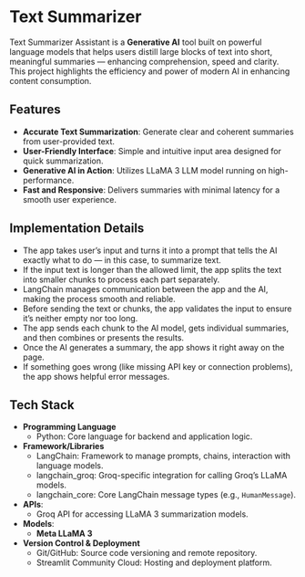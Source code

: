 # Text Summarizer

Text Summarizer Assistant is a **Generative AI** tool built on powerful language models that helps users distill large blocks of text into short, meaningful summaries — enhancing comprehension, speed and clarity. This project highlights the efficiency and power of modern AI in enhancing content consumption.

## Features
- **Accurate Text Summarization**: Generate clear and coherent summaries from user-provided text.
- **User-Friendly Interface**: Simple and intuitive input area designed for quick summarization.
- **Generative AI in Action**: Utilizes LLaMA 3 LLM model running on high-performance.
- **Fast and Responsive**: Delivers summaries with minimal latency for a smooth user experience.


## Implementation Details

- The app takes user’s input and turns it into a prompt that tells the AI exactly what to do — in this case, to summarize text.
- If the input text is longer than the allowed limit, the app splits the text into smaller chunks to process each part separately.
- LangChain manages communication between the app and the AI, making the process smooth and reliable.
- Before sending the text or chunks, the app validates the input to ensure it’s neither empty nor too long.
- The app sends each chunk to the AI model, gets individual summaries, and then combines or presents the results.
- Once the AI generates a summary, the app shows it right away on the page.
- If something goes wrong (like missing API key or connection problems), the app shows helpful error messages.


## Tech Stack
- **Programming Language**
  - Python: Core language for backend and application logic.
- **Framework/Libraries**
  - LangChain: Framework to manage prompts, chains, interaction with language models.
  - langchain_groq: Groq-specific integration for calling Groq’s LLaMA models.
  - langchain_core: Core LangChain message types (e.g., `HumanMessage`).
- **APIs**:
  - Groq API for accessing LLaMA 3 summarization models.
- **Models**:
  - **Meta LLaMA 3**
- **Version Control & Deployment**
  - Git/GitHub: Source code versioning and remote repository.
  - Streamlit Community Cloud: Hosting and deployment platform.
